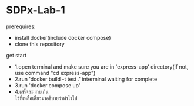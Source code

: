 # SDPx-Lab-1
prerequires:  
   - install docker(include docker compose)  
   - clone this repository  

get start  
   - 1.open terminal and make sure you are in 'express-app' directory(if not, use command "cd express-app")  
   - 2.run 'docker build -t test .' interminal waiting for complete  
   - 3.run 'docker compose up'  
   - 4.เสร็จละ ง่ายเกิน  
ไว้ที่เหลือเดี๋ยวมาอธิบายว่าทำไรไป

